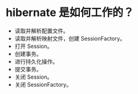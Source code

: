 # hibernate 是如何工作的？

* 读取并解析配置文件。
* 读取并解析映射文件，创建 SessionFactory。
* 打开 Session。
* 创建事务。
* 进行持久化操作。
* 提交事务。
* 关闭 Session。
* 关闭 SessionFactory。

‍
